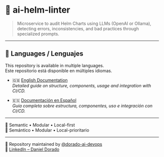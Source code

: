 # 🧠 ai-helm-linter

> Microservice to audit Helm Charts using LLMs (OpenAI or Ollama), detecting errors, inconsistencies, and bad practices through specialized prompts.

---

## 📘 Languages / Lenguajes

This repository is available in multiple languages.  
Este repositorio está disponible en múltiples idiomas.

- 🇬🇧 [English Documentation](./README_ENG.md)  
  _Detailed guide on structure, components, usage and integration with CI/CD._

- 🇪🇸 [Documentación en Español](./README_ES.md)  
  _Guía completa sobre estructura, componentes, uso e integración con CI/CD._

---

🧠 Semantic • Modular • Local-first  
🧠 Semántico • Modular • Local-prioritario

---

📁 Repository maintained by [@dorado-ai-devops](https://github.com/dorado-ai-devops)  
🔗 [LinkedIn – Daniel Dorado](https://www.linkedin.com/in/doradodaniel/)